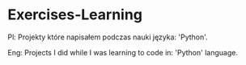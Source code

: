 # Exercises-Learning
Pl:
Projekty które napisałem podczas nauki języka: 'Python'.

Eng: 
Projects I did while I was learning to code in: 'Python' language.
